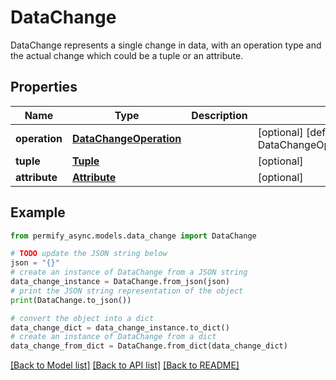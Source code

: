 # DataChange

DataChange represents a single change in data, with an operation type and the actual change which could be a tuple or an attribute.

## Properties

Name | Type | Description | Notes
------------ | ------------- | ------------- | -------------
**operation** | [**DataChangeOperation**](DataChangeOperation.md) |  | [optional] [default to DataChangeOperation.UNSPECIFIED]
**tuple** | [**Tuple**](Tuple.md) |  | [optional] 
**attribute** | [**Attribute**](Attribute.md) |  | [optional] 

## Example

```python
from permify_async.models.data_change import DataChange

# TODO update the JSON string below
json = "{}"
# create an instance of DataChange from a JSON string
data_change_instance = DataChange.from_json(json)
# print the JSON string representation of the object
print(DataChange.to_json())

# convert the object into a dict
data_change_dict = data_change_instance.to_dict()
# create an instance of DataChange from a dict
data_change_from_dict = DataChange.from_dict(data_change_dict)
```
[[Back to Model list]](../README.md#documentation-for-models) [[Back to API list]](../README.md#documentation-for-api-endpoints) [[Back to README]](../README.md)


